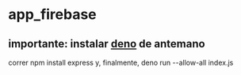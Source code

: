 # app_firebase
## importante: instalar [deno](https://deno.com/) de antemano
correr npm install express
y, finalmente, deno run --allow-all index.js
